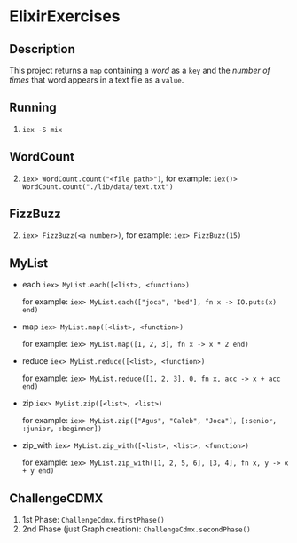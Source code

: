 # ElixirExercises

## Description
This project returns a `map` containing a _word_ as a `key` and the _number of times_ that word appears in a text file as a `value`.

## Running
1. `iex -S mix`

## WordCount
2. `iex> WordCount.count("<file path>")`, 
    for example: `iex()> WordCount.count("./lib/data/text.txt")`

## FizzBuzz
2. `iex> FizzBuzz(<a number>)`,
    for example: `iex> FizzBuzz(15)`

## MyList
* each `iex> MyList.each([<list>, <function>)`
  
  for example: `iex> MyList.each(["joca", "bed"], fn x -> IO.puts(x) end)`
* map `iex> MyList.map([<list>, <function>)`
  
  for example: `iex> MyList.map([1, 2, 3], fn x -> x * 2 end)`
* reduce `iex> MyList.reduce([<list>, <function>)`
  
  for example: `iex> MyList.reduce([1, 2, 3], 0, fn x, acc -> x + acc end)`
* zip `iex> MyList.zip([<list>, <list>)`
  
  for example: `iex> MyList.zip(["Agus", "Caleb", "Joca"], [:senior, :junior, :beginner])`
* zip_with `iex> MyList.zip_with([<list>, <list>, <function>)`
  
  for example: `iex> MyList.zip_with([1, 2, 5, 6], [3, 4], fn x, y -> x + y end)`

## ChallengeCDMX
1. 1st Phase: `ChallengeCdmx.firstPhase()`
2. 2nd Phase (just Graph creation): `ChallengeCdmx.secondPhase()`


